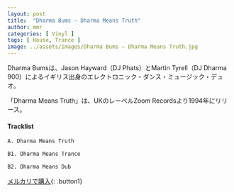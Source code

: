 ```yaml
---
layout: post
title:  "Dharma Bums – Dharma Means Truth"
author: mmr
categories: [ Vinyl ]
tags: [ House, Trance ]
image: ../assets/images/Dharma Bums – Dharma Means Truth.jpg
---
```


Dharma Bumsは、Jason Hayward（DJ Phats）とMartin Tyrell（DJ Dharma 900）によるイギリス出身のエレクトロニック・ダンス・ミュージック・デュオ。

「Dharma Means Truth」は、UKのレーベルZoom Recordsより1994年にリリース。

#### Tracklist
```md
A. Dharma Means Truth

B1. Dharma Means Trance

B2. Dharma Means Dub
```

[メルカリで購入](https://jp.mercari.com/item/m72375986642){: .button1}

